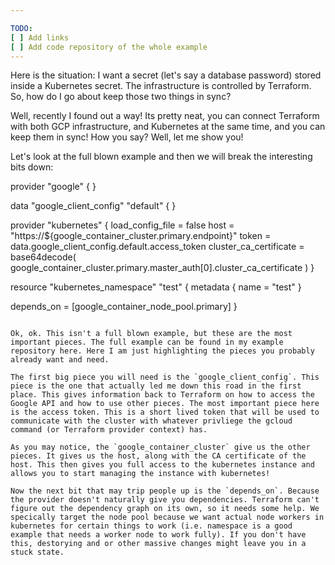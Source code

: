 ```yaml
---

TODO:
[ ] Add links
[ ] Add code repository of the whole example
---
```


Here is the situation: I want a secret (let's say a database password) stored inside a Kubernetes secret. The infrastructure is controlled by Terraform. So, how do I go about keep those two things in sync?

Well, recently I found out a way! Its pretty neat, you can connect Terraform with both GCP infrastructure, and Kubernetes at the same time, and you can keep them in sync! How you say? Well, let me show you!

Let's look at the full blown example and then we will break the interesting bits down:

provider "google" {
}

data "google_client_config" "default" {
}

provider "kubernetes" {
  load_config_file = false
  host             = "https://${google_container_cluster.primary.endpoint}"
  token            = data.google_client_config.default.access_token
  cluster_ca_certificate = base64decode(
    google_container_cluster.primary.master_auth[0].cluster_ca_certificate
  )
}

resource "kubernetes_namespace" "test" {
  metadata {
    name = "test"
  }

  depends_on = [google_container_node_pool.primary]
}

```

Ok, ok. This isn't a full blown example, but these are the most important pieces. The full example can be found in my example repository here. Here I am just highlighting the pieces you probably already want and need.

The first big piece you will need is the `google_client_config`. This piece is the one that actually led me down this road in the first place. This gives information back to Terraform on how to access the Google API and how to use other pieces. The most important piece here is the access token. This is a short lived token that will be used to communicate with the cluster with whatever privliege the gcloud command (or Terraform provider context) has.

As you may notice, the `google_container_cluster` give us the other pieces. It gives us the host, along with the CA certificate of the host. This then gives you full access to the kubernetes instance and allows you to start managing the instance with kubernetes!

Now the next bit that may trip people up is the `depends_on`. Because the provider doesn't naturally give you dependencies. Terraform can't figure out the dependency graph on its own, so it needs some help. We specically target the node pool because we want actual node workers in kubernetes for certain things to work (i.e. namespace is a good example that needs a worker node to work fully). If you don't have this, destorying and or other massive changes might leave you in a stuck state.
